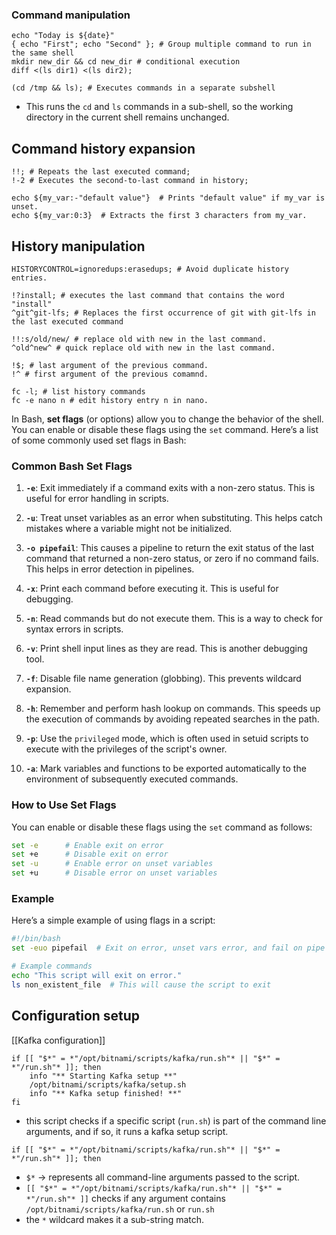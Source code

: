 ### Command manipulation
```shell
echo "Today is ${date}"
{ echo "First"; echo "Second" }; # Group multiple command to run in the same shell
mkdir new_dir && cd new_dir # conditional execution
diff <(ls dir1) <(ls dir2);
```

```
(cd /tmp && ls); # Executes commands in a separate subshell
```
- This runs the `cd` and `ls` commands in a sub-shell, so the working directory in the current shell remains unchanged.

## Command history expansion
```shell
!!; # Repeats the last executed command;
!-2 # Executes the second-to-last command in history;
```

```shell
echo ${my_var:-"default value"}  # Prints "default value" if my_var is unset.
echo ${my_var:0:3}  # Extracts the first 3 characters from my_var.
```

## History manipulation
```shell
HISTORYCONTROL=ignoredups:erasedups; # Avoid duplicate history entries.
```

```shell
!?install; # executes the last command that contains the word "install"
^git^git-lfs; # Replaces the first occurrence of git with git-lfs in the last executed command
```

```shell
!!:s/old/new/ # replace old with new in the last command.
^old^new^ # quick replace old with new in the last command.
```

```shell
!$; # last argument of the previous command.
!^ # first argument of the previous comamnd.
```

```shell
fc -l; # list history commands
fc -e nano n # edit history entry n in nano.
```

In Bash, **set flags** (or options) allow you to change the behavior of the shell. You can enable or disable these flags using the `set` command. Here’s a list of some commonly used set flags in Bash:

### Common Bash Set Flags

1. **`-e`**: Exit immediately if a command exits with a non-zero status. This is useful for error handling in scripts.

2. **`-u`**: Treat unset variables as an error when substituting. This helps catch mistakes where a variable might not be initialized.

3. **`-o pipefail`**: This causes a pipeline to return the exit status of the last command that returned a non-zero status, or zero if no command fails. This helps in error detection in pipelines.

4. **`-x`**: Print each command before executing it. This is useful for debugging.

5. **`-n`**: Read commands but do not execute them. This is a way to check for syntax errors in scripts.

6. **`-v`**: Print shell input lines as they are read. This is another debugging tool.

7. **`-f`**: Disable file name generation (globbing). This prevents wildcard expansion.

8. **`-h`**: Remember and perform hash lookup on commands. This speeds up the execution of commands by avoiding repeated searches in the path.

9. **`-p`**: Use the `privileged` mode, which is often used in setuid scripts to execute with the privileges of the script's owner.

10. **`-a`**: Mark variables and functions to be exported automatically to the environment of subsequently executed commands.

### How to Use Set Flags
You can enable or disable these flags using the `set` command as follows:
```bash
set -e      # Enable exit on error
set +e      # Disable exit on error
set -u      # Enable error on unset variables
set +u      # Disable error on unset variables
```

### Example
Here’s a simple example of using flags in a script:
```bash
#!/bin/bash
set -euo pipefail  # Exit on error, unset vars error, and fail on pipe errors

# Example commands
echo "This script will exit on error."
ls non_existent_file  # This will cause the script to exit
```

## Configuration setup
[[Kafka configuration]]
```shell
if [[ "$*" = *"/opt/bitnami/scripts/kafka/run.sh"* || "$*" = *"/run.sh"* ]]; then
    info "** Starting Kafka setup **"
    /opt/bitnami/scripts/kafka/setup.sh
    info "** Kafka setup finished! **"
fi
```
- this script checks if a specific script (`run.sh`) is part of the command line arguments, and if so, it runs a kafka setup script.

```shell
if [[ "$*" = *"/opt/bitnami/scripts/kafka/run.sh"* || "$*" = *"/run.sh"* ]]; then
```
- `$*` -> represents all command-line arguments passed to the script.
- `[[ "$*" = *"/opt/bitnami/scripts/kafka/run.sh"* || "$*" = *"/run.sh"* ]]` checks if any argument contains `/opt/bitnami/scripts/kafka/run.sh` or `run.sh`
- the `*` wildcard makes it a sub-string match.